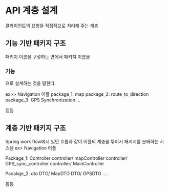 # API 계충 설계

클라이언트의 요청을 직접적으로 처리해 주는 계층

## 기능 기반 패키지 구조
패키지 이름을 구성하는 면에서 패키지 이름을 
### 기능
으로 설계하는 것을 말한다.

ex>> Navigation 어플
package_1: map
package_2: route_to_direction
package_3: GPS Synchronization
...

등등 


## 계층 기반 패키지 구조
Spring work flow에서 있던 흐름과 같이 어플의 계층을 묶어서 패키지를 분배하는 시스템
ex> Navigation 어플

Package_1: Controller
  controller/ mapController
  controller/ GPS_sync_controller
  controller/ MainController
  
Pacakge_2: dto
  DTO/ MapDTO
  DTO/ GPSDTO
  ....
  
  등등
  

